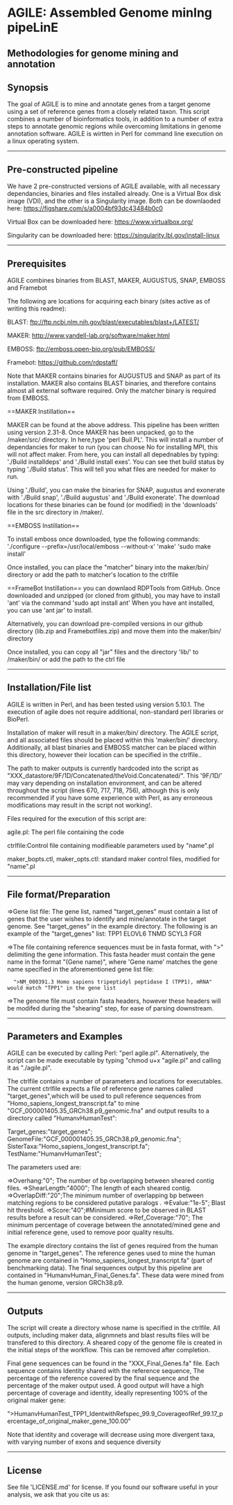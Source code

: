 # AGILE: Assembled Genome minIng pipeLinE 
Methodologies for genome mining and annotation
---------
Synopsis
---------
The goal of AGILE is to mine and annotate genes from a target genome  using a set of reference genes from a closely related taxon. This script combines a number of bioinformatics tools, in addition to a number of extra steps to annotate genomic regions while overcoming limitations in genome annotation software. AGILE is wirtten in Perl for command line execution on a linux operating system.
 
------------------------
Pre-constructed pipeline
------------------------
We have 2 pre-constructed versions of AGILE available, with all necessary dependancies, binaries and files installed already. One is a Virtual Box disk image (VDI), and the other is a Singularity image. 
Both can be downlaoded here: https://figshare.com/s/a0004bf93dc43484b0c0

Virtual Box can be downloaded here: https://www.virtualbox.org/

Singularity can be downloaded here: https://singularity.lbl.gov/install-linux

-------------
Prerequisites
-------------
AGILE combines binaries from BLAST, MAKER, AUGUSTUS, SNAP, EMBOSS and Framebot
  
The following are locations for acquiring each binary (sites active as of writing this readme):

BLAST: ftp://ftp.ncbi.nlm.nih.gov/blast/executables/blast+/LATEST/ 

MAKER: http://www.yandell-lab.org/software/maker.html

EMBOSS: ftp://emboss.open-bio.org/pub/EMBOSS/   

Framebot: https://github.com/rdpstaff/

Note that MAKER contains binaries for AUGUSTUS and SNAP as part of its installation. MAKER also contains BLAST binaries, and therefore contains almost all external software required. Only the matcher binary is required from EMBOSS.

==MAKER Instillation==

MAKER can be found at the above address. This pipeline has been written using version 2.31-8. 
Once MAKER has been unpacked, go to the /maker/src/ directory. In here,type 'perl Buil.PL'. This will install a number of dependancies for maker to run (you can choose No for installing MPI, this will not affect maker. From here, you can install all depednables by typing:
'./Build installdeps' and './Build install exes'. You can see thet build status by typing './Build status'. This will tell you what files are needed for maker to run.

Using './Build', you can make the binaries for SNAP, augustus and exonerate with './Build snap', './Build augustus' and './Build exonerate'. The download locations for these binaries can be found (or modified) in the 'downloads' file in the src directory in /maker/. 

==EMBOSS Instillation==

To install emboss once downloaded, type the following commands:
'./configure --prefix=/usr/local/emboss --without-x'
'make'
'sudo make install'

Once installed, you can place the "matcher" binary into the maker/bin/ directory or add the path to matcher's location to the ctrlfile 


==FrameBot Instillation==
you can downlaod RDPTools from GitHub. 
Once downloaded and unzipped (or cloned from github), you may have to install 'ant' via the command 'sudo apt install ant'
When you have ant installed, you can use 'ant jar' to install. 

Alternatively, you can download pre-compiled versions in our github directory (lib.zip and Framebotfiles.zip) and move them into the maker/bin/ directory

Once installed, you can copy all "jar" files and the directory 'lib/' to /maker/bin/ or add the path to the ctrl file
   
----------------------
Installation/File list
----------------------
AGILE is written in Perl, and has been tested using version 5.10.1. The execution of agile does not require additional, non-standard perl libraries or BioPerl. 

Installation of maker will result in a maker/bin/ directory. The AGILE script, and all associated files should be placed within this 'maker/bin/' directory. Additionally, all blast binaries and EMBOSS matcher can be placed within this directory, however their location can be specified in the ctrlfile..

The path to maker outputs is currently hardcoded into the script as "XXX_datastore/9F/1D/Concatenated/theVoid.Concatenated/". This '9F/1D/' may vary depending on installation environment, and can be altered throughout the script (lines 670, 717, 718, 756), although this is only recommended if you have some experience with Perl, as any erroneous modifications may result in the script not working!.

Files required for the execution of this script are:

agile.pl: The perl file containing the code

ctrlfile:Control file containing modifieable parameters used by "name".pl

maker_bopts.ctl, maker_opts.ctl: standard maker control files, modified for "name".pl


-----------------------
File format/Preparation
-----------------------
=>Gene list file: The gene list, named "target_genes" must contain a list of genes that the user wishes to identify and mine/annotate in the target genome. See "target_genes" in the example directory. The following is an example of the "target_genes" list:
       TPP1
       ELOVL6
       TNMD
       SCYL3
       FGR

=>The file containing reference sequences must be in fasta format, with ">" delimiting the gene information. This fasta header must contain the gene name in the format "(Gene name)", where 'Gene name' matches the gene name specified in the aforementioned gene list file: 
      
      ">NM_000391.3 Homo sapiens tripeptidyl peptidase I (TPP1), mRNA" would match "TPP1" in the gene list

=>The genome file must contain fasta headers, however these headers will be modifed during the "shearing" step, for ease of parsing downstream. 

-----------------------
Parameters and Examples
-----------------------
AGILE can be executed by calling Perl: "perl agile.pl". Alternatively, the script can be made executable by typing "chmod u+x "agile.pl" and calling it as "./agile.pl". 

The ctrlfile contains a number of parameters and locations for executables. The current ctrlfile expects a file of reference gene names called "target_genes",which will be used to pull reference sequences from "Homo_sapiens_longest_transcript.fa" to mine "GCF_000001405.35_GRCh38.p9_genomic.fna" and output results to a directory called "HumanvHumanTest":

Target_genes:"target_genes";
GenomeFile:"GCF_000001405.35_GRCh38.p9_genomic.fna";
SisterTaxa:"Homo_sapiens_longest_transcript.fa";
TestName:"HumanvHumanTest";  

The parameters used are:

=>Overhang:"0"; The number of bp overlapping between sheared contig files.
=>ShearLength:"4000"; The length of each sheared contig. 
=>OverlapDiff:"20";The minimum number of overlapping bp between matching regions to be considered putative paralogs .
=>Evalue:"1e-5"; Blast hit threshold.
=>Score:"40";#Minimum score to be observed in BLAST results before a result can be considered.
=>Ref_Coverage:"70"; The minimum percentage of coverage between the  annotated/mined gene and initial reference gene, used to remove poor quality results.  

The example directory contains the list of genes required from the human genome in "target_genes". The reference genes used to mine the human genome are contained in "Homo_sapiens_longest_transcript.fa" (part of benchmarking data). The final sequences output by this pipeline are contained in "HumanvHuman_Final_Genes.fa". These data were mined from the human genome, version GRCh38.p9.   


-------
Outputs
-------
The script will create a directory whose name is specified in the ctrlfile. All outputs, including maker data, alignmnets and blast results files will be transfered to this directory. 
A sheared copy of the genome file is created in the initial steps of the workflow. This can be removed after completion. 

Final gene sequences can be found in the "XXX_Final_Genes.fa" file. Each sequence contains Identity shared with the reference sequence, The percentage of the reference covered by the final sequence and the percentage of the maker output used. A good output will have a high percentage of coverage and identity, ideally representing 100% of the original maker gene: 

">HumanvHumanTest_TPP1_IdentwithRefspec_99.9_CoverageofRef_99.17_percentage_of_original_maker_gene_100.00"

Note that identity and coverage will decrease using more divergent taxa, with varying number of exons and sequence diversity


-------
License
-------
See file 'LICENSE.md' for license. If you found our software useful in your analysis, we ask that you cite us as:

